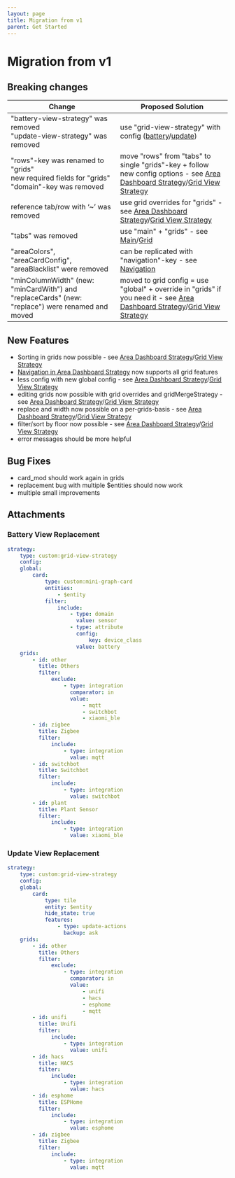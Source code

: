 ```yaml
---
layout: page
title: Migration from v1
parent: Get Started
---
```


# Migration from v1

## Breaking changes

| Change                                                                                           | Proposed Solution                                                                                                                                                                                           |
| ------------------------------------------------------------------------------------------------ | ----------------------------------------------------------------------------------------------------------------------------------------------------------------------------------------------------------- |
| "battery-view-strategy" was removed<br>"update-view-strategy" was removed                        | use "grid-view-strategy" with config ([battery](#battery-view-replacement)/[update](#update-view-replacement))                                                                                              |
| "rows"-key was renamed to "grids"<br>new required fields for "grids"<br>"domain"-key was removed | move "rows" from "tabs" to single "grids"-key + follow new config options - see [Area Dashboard Strategy](/dashboard/area/configuration.html#grid)/[Grid View Strategy](/view/grid/configuration.html#grid) |
| reference tab/row with ‘~’ was removed                                                           | use grid overrides for "grids" - see [Area Dashboard Strategy](/dashboard/area/configuration.html#grid-overrides)/[Grid View Strategy](/view/grid/configuration.html#grid-overrides)                        |
| "tabs" was removed                                                                               | use "main" + "grids" - see [Main](/dashboard/area/configuration.html#main)/[Grid](/dashboard/area/configuration.md#grid)                                                                                    |
| "areaColors", "areaCardConfig", "areaBlacklist" were removed                                     | can be replicated with "navigation"-key - see [Navigation](/dashboard/area/configuration.html#navigation)                                                                                                   |
| "minColumnWidth" (new: "minCardWith") and "replaceCards" (new: "replace") were renamed and moved | moved to grid config = use "global" + override in "grids" if you need it - see [Area Dashboard Strategy](/dashboard/area/configuration.html#grid)/[Grid View Strategy](/view/grid/configuration.html#grid)  |

## New Features

- Sorting in grids now possible - see
  [Area Dashboard Strategy](/dashboard/area/configuration.html#sort)/[Grid View Strategy](/view/grid/configuration.html#sort)
- [Navigation in Area Dashboard Strategy](/dashboard/area/configuration.html#navigation) now supports all grid features
- less config with new global config - see
  [Area Dashboard Strategy](/dashboard/area/configuration.html#full)/[Grid View Strategy](/view/grid/configuration.html#full)
- editing grids now possible with grid overrides and gridMergeStrategy - see
  [Area Dashboard Strategy](/dashboard/area/configuration.html#grid-overrides)/[Grid View Strategy](/view/grid/configuration.html#grid-overrides)
- replace and width now possible on a per-grids-basis - see
  [Area Dashboard Strategy](/dashboard/area/configuration.html#grid)/[Grid View Strategy](/view/grid/configuration.html#grid)
- filter/sort by floor now possible - see
  [Area Dashboard Strategy](/dashboard/area/configuration.html#value-types)/[Grid View Strategy](/view/grid/configuration.html#value-types)
- error messages should be more helpful

## Bug Fixes

- card_mod should work again in grids
- replacement bug with multiple $entities should now work
- multiple small improvements

## Attachments

### Battery View Replacement

```yaml
strategy:
    type: custom:grid-view-strategy
    config:
    global:
        card:
            type: custom:mini-graph-card
            entities:
                - $entity
            filter:
                include:
                    - type: domain
                      value: sensor
                    - type: attribute
                      config:
                          key: device_class
                      value: battery
    grids:
        - id: other
          title: Others
          filter:
              exclude:
                  - type: integration
                    comparator: in
                    value:
                        - mqtt
                        - switchbot
                        - xiaomi_ble
        - id: zigbee
          title: Zigbee
          filter:
              include:
                  - type: integration
                    value: mqtt
        - id: switchbot
          title: Switchbot
          filter:
              include:
                  - type: integration
                    value: switchbot
        - id: plant
          title: Plant Sensor
          filter:
              include:
                  - type: integration
                    value: xiaomi_ble
```

### Update View Replacement

```yaml
strategy:
    type: custom:grid-view-strategy
    config:
    global:
        card:
            type: tile
            entity: $entity
            hide_state: true
            features:
                - type: update-actions
                  backup: ask
    grids:
        - id: other
          title: Others
          filter:
              exclude:
                  - type: integration
                    comparator: in
                    value:
                        - unifi
                        - hacs
                        - esphome
                        - mqtt
        - id: unifi
          title: Unifi
          filter:
              include:
                  - type: integration
                    value: unifi
        - id: hacs
          title: HACS
          filter:
              include:
                  - type: integration
                    value: hacs
        - id: esphome
          title: ESPHome
          filter:
              include:
                  - type: integration
                    value: esphome
        - id: zigbee
          title: Zigbee
          filter:
              include:
                  - type: integration
                    value: mqtt
```
